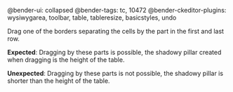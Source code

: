 @bender-ui: collapsed
@bender-tags: tc, 10472
@bender-ckeditor-plugins: wysiwygarea, toolbar, table, tableresize, basicstyles, undo

Drag one of the borders separating the cells by the part in the first and last row.

**Expected**: Dragging by these parts is possible, the shadowy pillar created when dragging is the height of the table.

**Unexpected**: Dragging by these parts is not possible, the shadowy pillar is shorter than the height of the table.

